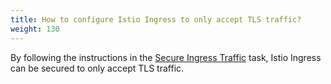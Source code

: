 ```yaml
---
title: How to configure Istio Ingress to only accept TLS traffic?
weight: 130
---
```


By following the instructions in the
[Secure Ingress Traffic](/docs/tasks/traffic-management/ingress/secure-ingress) task,
Istio Ingress can be secured to only accept TLS traffic.
